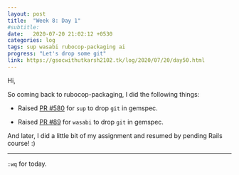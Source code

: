 ```yaml
---
layout: post
title:  "Week 8: Day 1"
#subtitle:
date:   2020-07-20 21:02:12 +0530
categories: log
tags: sup wasabi rubocop-packaging ai
progress: "Let's drop some git"
link: https://gsocwithutkarsh2102.tk/log/2020/07/20/day50.html
---
```


Hi,

So coming back to rubocop-packaging, I did the following things:

- Raised [PR #580](https://github.com/sup-heliotrope/sup/pull/580) for `sup`
  to drop `git` in gemspec.

- Raised [PR #89](https://github.com/savonrb/wasabi/pull/89) for `wasabi` to
  drop `git` in gemspec.

And later, I did a little bit of my assignment and resumed by pending Rails
course! :)

---

`:wq` for today.
